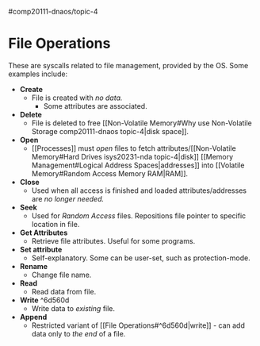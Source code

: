 #comp20111-dnaos/topic-4 
# File Operations

These are syscalls related to file management, provided by the OS. Some examples include:

- **Create**
	- File is created with *no data.*
		- Some attributes are associated.
- **Delete**
	- File is deleted to free [[Non-Volatile Memory#Why use Non-Volatile Storage comp20111-dnaos topic-4|disk space]].
- **Open**
	- [[Processes]] must *open* files to fetch attributes/[[Non-Volatile Memory#Hard Drives isys20231-nda topic-4|disk]] [[Memory Management#Logical Address Spaces|addresses]] into [[Volatile Memory#Random Access Memory RAM|RAM]].
- **Close**
	- Used when all access is finished and loaded attributes/addresses are *no longer needed.*
- **Seek**
	- Used for *Random Access* files. Repositions file pointer to specific location in file.
- **Get Attributes**
	- Retrieve file attributes. Useful for some programs.
- **Set attribute**
	- Self-explanatory. Some can be user-set, such as protection-mode.
- **Rename**
	- Change file name.
- **Read**
	- Read data from file.
- **Write** ^6d560d
	- Write data to *existing* file.
- **Append**
	- Restricted variant of [[File Operations#^6d560d|write]] - can add data only to *the end* of a file.